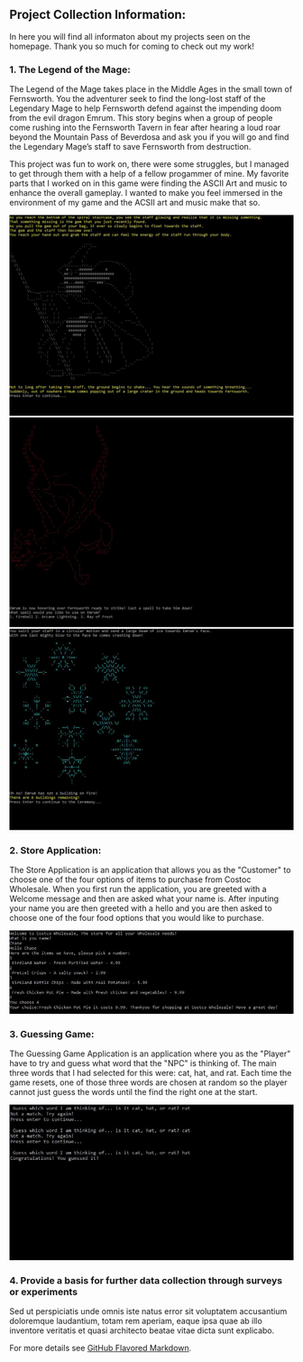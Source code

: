 ## Project Collection Information: 

In here you will find all informaton about my projects seen on the homepage. Thank you so much for coming to check out my work! 

### 1. The Legend of the Mage: 

The Legend of the Mage takes place in the Middle Ages in the small town of Fernsworth. You the adventurer seek to find the long-lost staff of the Legendary Mage to help Fernsworth defend against the impending doom from the evil dragon Emrum. This story begins when a group of people come rushing into the Fernsworth Tavern in fear after hearing a loud roar beyond the Mountain Pass of Beverdosa and ask you if you will go and find the Legendary Mage’s staff to save Fernsworth from destruction. 

This project was fun to work on, there were some struggles, but I managed to get through them with a help of a fellow progammer of mine. My favorite parts that I worked on in this game were finding the ASCII Art and music to enhance the overall gameplay. I wanted to make you feel immersed in the environment of my game and the ACSII art and music make that so.

<img src="images/LOTMIngame1.JPG?raw=true"/>

<img src="images/LOTMIngame2.JPG?raw=true"/>

<img src="images/LOTMIngame3.JPG?raw=true"/>

### 2. Store Application:

The Store Application is an application that allows you as the "Customer" to choose one of the four options of items to purchase from Costoc Wholesale. When you first run the application, you are greeted with a Welcome message and then are asked what your name is. After inputing your name you are then greeted with a hello and you are then asked to choose one of the four food options that you would like to purchase. 

<img src="images/StorePurchase.JPG?raw=true"/>

### 3. Guessing Game:

The Guessing Game Application is an application where you as the "Player" have to try and guess what word that the "NPC" is thinking of. The main three words that I had selected for this were: cat, hat, and rat. Each time the game resets, one of those three words are chosen at random so the player cannot just guess the words until the find the right one at the start. 

<img src="images/GuessingGame.JPG?raw=true"/>

### 4. Provide a basis for further data collection through surveys or experiments

Sed ut perspiciatis unde omnis iste natus error sit voluptatem accusantium doloremque laudantium, totam rem aperiam, eaque ipsa quae ab illo inventore veritatis et quasi architecto beatae vitae dicta sunt explicabo. 

For more details see [GitHub Flavored Markdown](https://guides.github.com/features/mastering-markdown/).
